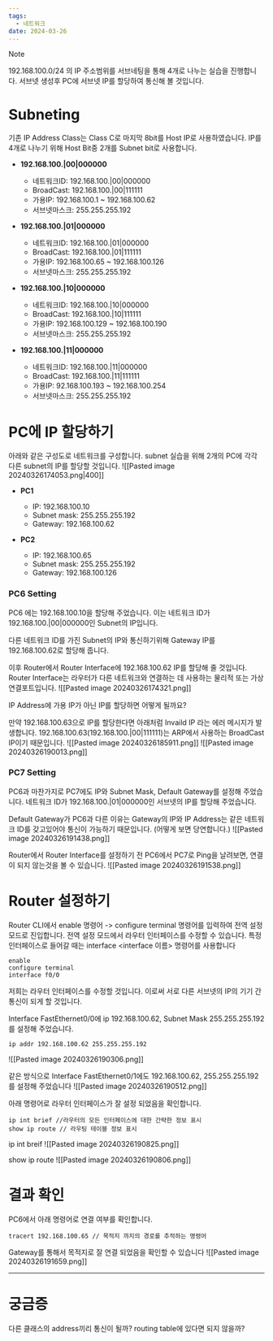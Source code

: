 ```yaml
---
tags:
  - 네트워크
date: 2024-03-26
---
```


> [!NOTE]
> 192.168.100.0/24 의 IP 주소범위를 서브네팅을 통해 4개로 나누는 실습을 진행합니다.
> 서브넷 생성후 PC에 서브넷 IP를 할당하여 통신해 볼 것입니다.
> 


# Subneting

기존 IP Address Class는 Class C로 마지막 8bit를 Host IP로 사용하였습니다.
IP를 4개로 나누기 위해 Host Bit중 2개를 Subnet bit로 사용합니다.

- **192.168.100.|00|000000**
	- 네트워크ID: 192.168.100.|00|000000
	- BroadCast: 192.168.100.|00|111111
	- 가용IP: 192.168.100.1 ~ 192.168.100.62
	- 서브넷마스크: 255.255.255.192

- **192.168.100.|01|000000**
	- 네트워크ID: 192.168.100.|01|000000
	- BroadCast: 192.168.100.|01|111111
	- 가용IP: 192.168.100.65 ~ 192.168.100.126
	- 서브넷마스크: 255.255.255.192

- **192.168.100.|10|000000**
	- 네트워크ID: 192.168.100.|10|000000
	- BroadCast: 192.168.100.|10|111111
	- 가용IP: 192.168.100.129 ~ 192.168.100.190
	- 서브넷마스크: 255.255.255.192

- **192.168.100.|11|000000**
	- 네트워크ID: 192.168.100.|11|000000
	- BroadCast: 192.168.100.|11|111111
	- 가용IP: 92.168.100.193 ~ 192.168.100.254
	- 서브넷마스크: 255.255.255.192

# PC에 IP 할당하기
아래와 같은 구성도로 네트워크를 구성합니다.
subnet 실습을 위해 2개의 PC에 각각 다른 subnet의 IP를 할당할 것입니다.
![[Pasted image 20240326174053.png|400]]

- **PC1** 
	- IP: 192.168.100.10
	- Subnet mask: 255.255.255.192
	- Gateway: 192.168.100.62

- **PC2**
	- IP: 192.168.100.65
	- Subnet mask: 255.255.255.192
	- Gateway: 192.168.100.126

### PC6 Setting
PC6 에는 192.168.100.10을 할당해 주었습니다.
이는 네트워크 ID가 192.168.100.|00|000000인 Subnet의 IP입니다.

다른 네트워크 ID를 가진 Subnet의 IP와 통신하기위해 Gateway IP를 192.168.100.62로 할당해 줍니다.

이후 Router에서 Router Interface에 192.168.100.62 IP를 할당해 줄 것입니다. 
Router Interface는 라우터가 다른 네트워크와 연결하는 데 사용하는 물리적 또는 가상 연결포트입니다.
![[Pasted image 20240326174321.png]]

IP Address에 가용 IP가 아닌 IP를 할당하면 어떻게 될까요?

만약 192.168.100.63으로 IP를 할당한다면 아래처럼 Invaild IP 라는 에러 메시지가 발생합니다.
192.168.100.63(192.168.100.|00|111111)는 ARP에서 사용하는 BroadCast IP이기 때문입니다.
![[Pasted image 20240326185911.png]]
![[Pasted image 20240326190013.png]]

### PC7 Setting
PC6과 마찬가지로 PC7에도 IP와 Subnet Mask, Default Gateway를 설정해 주었습니다. 
네트워크 ID가 192.168.100.|01|000000인 서브넷의 IP를 할당해 주었습니다.

Default Gateway가 PC6과 다른 이유는 Gateway의 IP와 IP Address는 같은 네트워크 ID를 갖고있어야 통신이 가능하기 때문입니다. (어떻게 보면 당연합니다.)
![[Pasted image 20240326191438.png]]

Router에서 Router Interface를 설정하기 전 PC6에서 PC7로 Ping을 날려보면, 연결이 되지 않는것을 볼 수 있습니다.
![[Pasted image 20240326191538.png]]


# Router 설정하기
Router CLI에서 enable 명령어 -> configure terminal 명령어를 입력하여 전역 설정 모드로 진입합니다.
전역 설정 모드에서 라우터 인터페이스를 수정할 수 있습니다.
특정 인터페이스로 들어갈 때는 interface <interface 이름> 명령어를 사용합니다

```
enable
configure terminal
interface f0/0
```

저희는 라우터 인터페이스를 수정할 것입니다. 이로써 서로 다른 서브넷의 IP의 기기 간 통신이 되게 할 것입니다.

Interface FastEthernet0/0에 ip 192.168.100.62, Subnet Mask 255.255.255.192를 설정해 주었습니다. 
```
ip addr 192.168.100.62 255.255.255.192
```

![[Pasted image 20240326190306.png]]

같은 방식으로 Interface FastEthernet0/1에도 192.168.100.62, 255.255.255.192를 설정해 주었습니다
![[Pasted image 20240326190512.png]]

아래 명령어로 라우터 인터페이스가 잘 설정 되었음을 확인합니다.
```
ip int brief //라우터의 모든 인터페이스에 대한 간략한 정보 표시
show ip route // 라우팅 테이블 정보 표시
```
ip int breif
![[Pasted image 20240326190825.png]]

show ip route
![[Pasted image 20240326190806.png]]

# 결과 확인

PC6에서 아래 명령어로 연결 여부를 확인합니다.
```
tracert 192.168.100.65 // 목적지 까지의 경로를 추적하는 명령어 
```

Gateway를 통해서 목적지로 잘 연결 되었음을 확인할 수 있습니다
![[Pasted image 20240326191659.png]]

---
# 궁금증

다른 클래스의 address끼리 통신이 될까?
routing table에 있다면 되지 않을까?